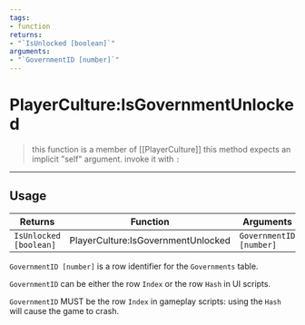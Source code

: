 ```yaml
---
tags:
- function
returns: 
- "`IsUnlocked [boolean]`"
arguments:
- "`GovernmentID [number]`"
---
```



# PlayerCulture:IsGovernmentUnlocked
> this function is a member of [[PlayerCulture]]
> this method expects an implicit "self" argument. invoke it with `:`
-----
## Usage
| Returns                | Function                           | Arguments               |
| ---------------------- | ---------------------------------- | ----------------------- |
| `IsUnlocked [boolean]` | PlayerCulture:IsGovernmentUnlocked | `GovernmentID [number]` |

`GovernmentID [number]` is a row identifier for the `Governments` table.

`GovernmentID` can be either the row  `Index` or the row `Hash` in UI scripts.

`GovernmentID` MUST be the row `Index` in gameplay scripts: using the `Hash` will cause the game to crash.
